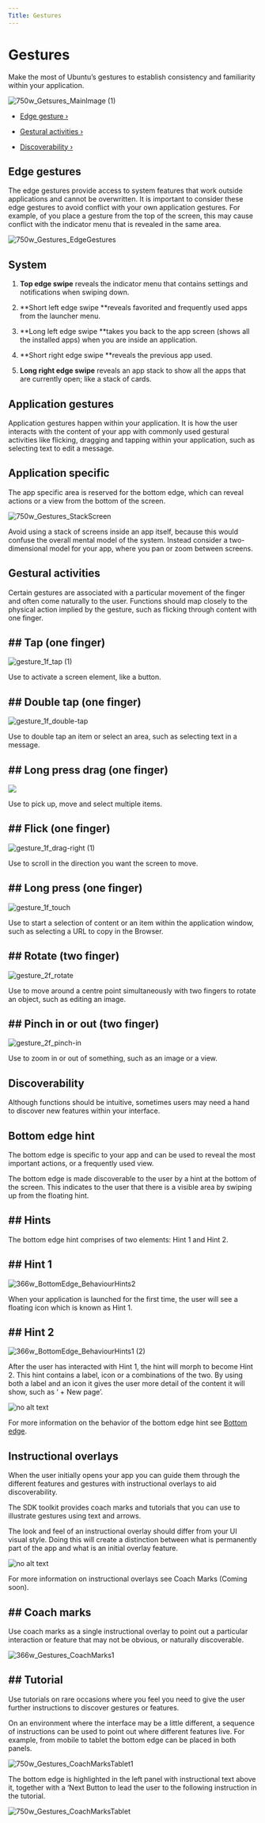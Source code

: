 ```yaml
---
Title: Gestures
---
```


# Gestures


Make the most of Ubuntu’s gestures to establish consistency and familiarity within your application.

![750w_Getsures_MainImage (1)](https://assets.ubuntu.com/v1/b5eb0c4c-750w_Getsures_MainImage-1.png)


-  [Edge gesture ›](#edge-gestures)

-  [Gestural activities ›](#gestural-activities)

-  [Discoverability ›](#discoverability)


## Edge gestures


The edge gestures provide access to system features that work outside applications and cannot be overwritten. It is important to consider these edge gestures to avoid conflict with your own application gestures. For example, of you place a gesture from the top of the screen, this may cause conflict with the indicator menu that is revealed in the same area.

![750w_Gestures_EdgeGestures](https://assets.ubuntu.com/v1/8739b3a4-750w_Gestures_EdgeGestures.png)


## System


1. **Top edge swipe** reveals the indicator menu that contains settings and notifications when swiping down.

2. **Short left edge swipe **reveals favorited and frequently used apps from the launcher menu.

3. **Long left edge swipe **takes you back to the app screen (shows all the installed apps) when you are inside an application.

4. **Short right edge swipe **reveals the previous app used.

5. **Long right edge swipe** reveals an app stack to show all the apps that are currently open; like a stack of cards.


## Application gestures


Application gestures happen within your application. It is how the user interacts with the content of your app with commonly used gestural activities like flicking, dragging and tapping within your application, such as selecting text to edit a message.


## Application specific


The app specific area is reserved for the bottom edge, which can reveal actions or a view from the bottom of the screen.

![750w_Gestures_StackScreen](https://assets.ubuntu.com/v1/ca82b5f7-750w_Gestures_StackScreen.png)


Avoid using a stack of screens inside an app itself, because this would confuse the overall mental model of the system. Instead consider a two-dimensional model for your app, where you pan or zoom between screens.


## Gestural activities


Certain gestures are associated with a particular movement of the finger and often come naturally to the user. Functions should map closely to the physical action implied by the gesture, such as flicking through content with one finger.


## ## Tap (one finger)
![gesture_1f_tap (1)](https://assets.ubuntu.com/v1/30dd55e1-gesture_1f_tap-1.png)


Use to activate a screen element, like a button.


## ## Double tap (one finger)
![gesture_1f_double-tap](https://assets.ubuntu.com/v1/ac2edefd-gesture_1f_double-tap.png)


Use to double tap an item or select an area, such as selecting text in a message.


## ## Long press drag (one finger)
![](https://assets.ubuntu.com/v1/d72ccece-gesture_1f_swipe-right.png)


Use to pick up, move and select multiple items.


## ## Flick (one finger)
![gesture_1f_drag-right (1)](https://assets.ubuntu.com/v1/5934dbfa-gesture_1f_drag-right-1.png)


Use to scroll in the direction you want the screen to move.


## ## Long press (one finger)
![gesture_1f_touch](https://assets.ubuntu.com/v1/f4bb4e3b-gesture_1f_touch.png)


Use to start a selection of content or an item within the application window, such as selecting a URL to copy in the Browser.


## ## Rotate (two finger)
![gesture_2f_rotate](https://assets.ubuntu.com/v1/a7cc3136-gesture_2f_rotate.png)


Use to move around a centre point simultaneously with two fingers to rotate an object, such as editing an image.


## ## Pinch in or out (two finger)
![gesture_2f_pinch-in](https://assets.ubuntu.com/v1/f87d1a6d-gesture_2f_pinch-in.png)


Use to zoom in or out of something, such as an image or a view.


## Discoverability


Although functions should be intuitive, sometimes users may need a hand to discover new features within your interface.


## Bottom edge hint


The bottom edge is specific to your app and can be used to reveal the most important actions, or a frequently used view.


The bottom edge is made discoverable to the user by a hint at the bottom of the screen. This indicates to the user that there is a visible area by swiping up from the floating hint.


## ## Hints


The bottom edge hint comprises of two elements: Hint 1 and Hint 2.


## ## Hint 1
![366w_BottomEdge_BehaviourHints2](https://assets.ubuntu.com/v1/9f1dbb3b-366w_BottomEdge_BehaviourHints2.png)


When your application is launched for the first time, the user will see a floating icon which is known as Hint 1.


## ## Hint 2
![366w_BottomEdge_BehaviourHints1 (2)](https://assets.ubuntu.com/v1/fab43755-366w_BottomEdge_BehaviourHints1-2.png)


After the user has  interacted with Hint 1, the hint will morph to become Hint 2. This hint contains a label, icon or a combinations of the two. By using both a label and an icon it gives the user more detail of the content it will show, such as ‘ + New page’.


![no alt text](https://assets.ubuntu.com/v1/75f60d24-link_external.png)


For more information on the behavior of the bottom edge hint see  [Bottom edge](/apps/design/building-blocks/bottom-edge).


## Instructional overlays


When the user initially opens your app you can guide them through the different features and gestures with instructional overlays to aid discoverability.


The SDK toolkit provides coach marks and tutorials that you can use to illustrate gestures using text and arrows.


The look and feel of an instructional overlay should differ from your UI visual style. Doing this will create a distinction between what is permanently part of the app and what is an initial overlay feature.


![no alt text](https://assets.ubuntu.com/v1/e9f11635-information-link.png)


For more information on instructional overlays see Coach Marks (Coming soon).


## ## Coach marks


Use coach marks as a single instructional overlay to point out a particular interaction or feature that may not be obvious, or naturally discoverable.


![366w_Gestures_CoachMarks1](https://assets.ubuntu.com/v1/4f896bc6-366w_Gestures_CoachMarks1.png)


## ## Tutorial


Use tutorials on rare occasions where you feel you need to give the user further instructions to discover gestures or features.


On an environment where the interface may be a little different, a sequence of instructions can be used to point out where different features live. For example, from mobile to tablet the bottom edge can be placed in both panels.


![750w_Gestures_CoachMarksTablet1](https://assets.ubuntu.com/v1/294a8035-750w_Gestures_CoachMarksTablet1.png)


The bottom edge is highlighted in the left panel with instructional text above it, together with a ‘Next Button to lead the user to the following instruction in the tutorial.


![750w_Gestures_CoachMarksTablet](https://assets.ubuntu.com/v1/9f9c1af3-750w_Gestures_CoachMarksTablet.png)


